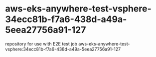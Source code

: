 # aws-eks-anywhere-test-vsphere-34ecc81b-f7a6-438d-a49a-5eea27756a91-127
repository for use with E2E test job aws-eks-anywhere-test-vsphere:34ecc81b-f7a6-438d-a49a-5eea27756a91-127
